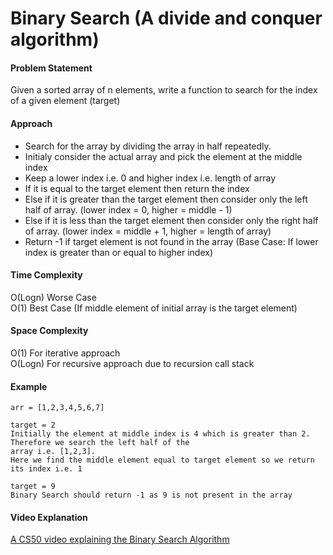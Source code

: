 # Binary Search (A divide and conquer algorithm)

#### Problem Statement

Given a sorted  array of n elements, write a function to search for the index of a given element (target)

#### Approach

- Search for the array by dividing the array in half repeatedly. 
- Initialy consider the actual array and pick the element at the middle index
- Keep a lower index i.e. 0 and higher index i.e. length of array
- If it is equal to the target element then return the index
- Else if it is greater than the target element then consider only the left half of array. (lower index = 0, higher = middle - 1)
- Else if it is less than the target element then consider only the right half of array. (lower index = middle + 1, higher = length of array)
- Return -1 if target element is not found in the array (Base Case: If lower index is greater than or equal to higher index)

#### Time Complexity

O(Logn) Worse Case     
O(1) Best Case (If middle element of initial array is the target element)

#### Space Complexity

O(1) For iterative approach          
O(Logn) For recursive approach due to recursion call stack 

#### Example

```
arr = [1,2,3,4,5,6,7]  

target = 2 
Initially the element at middle index is 4 which is greater than 2. Therefore we search the left half of the
array i.e. [1,2,3]. 
Here we find the middle element equal to target element so we return its index i.e. 1

target = 9          
Binary Search should return -1 as 9 is not present in the array 
 ```

#### Video Explanation

[A CS50 video explaining the Binary Search Algorithm](https://www.youtube.com/watch?v=5xlIPT1FRcA)
